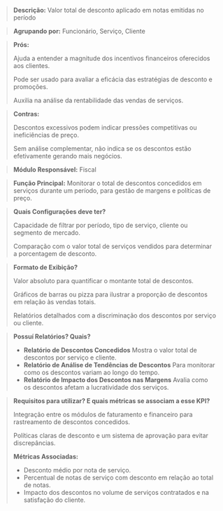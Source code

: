 > **Descrição:** Valor total de desconto aplicado em notas emitidas no período

> **Agrupando por:** Funcionário, Serviço, Cliente

> **Prós:**
> 
> 
> Ajuda a entender a magnitude dos incentivos financeiros oferecidos aos clientes.
> 
> Pode ser usado para avaliar a eficácia das estratégias de desconto e promoções.
> 
> Auxilia na análise da rentabilidade das vendas de serviços.
> 

> **Contras:**
> 
> 
> Descontos excessivos podem indicar pressões competitivas ou ineficiências de preço.
> 
> Sem análise complementar, não indica se os descontos estão efetivamente gerando mais negócios.
> 

> **Módulo Responsável:**
Fiscal
> 

> **Função Principal:**
Monitorar o total de descontos concedidos em serviços durante um período, para gestão de margens e políticas de preço.
> 

> **Quais Configurações deve ter?**
> 
> 
> Capacidade de filtrar por período, tipo de serviço, cliente ou segmento de mercado.
> 
> Comparação com o valor total de serviços vendidos para determinar a porcentagem de desconto.
> 

> **Formato de Exibição?**
> 
> 
> Valor absoluto para quantificar o montante total de descontos.
> 
> Gráficos de barras ou pizza para ilustrar a proporção de descontos em relação às vendas totais.
> 
> Relatórios detalhados com a discriminação dos descontos por serviço ou cliente.
> 

> **Possuí Relatórios? Quais?**
> 
> - **Relatório de Descontos Concedidos**
> Mostra o valor total de descontos por serviço e cliente.
> - **Relatório de Análise de Tendências de Descontos**
> Para monitorar como os descontos variam ao longo do tempo.
> - **Relatório de Impacto dos Descontos nas Margens**
> Avalia como os descontos afetam a lucratividade dos serviços.

> **Requisitos para utilizar? E quais métricas se associam a esse KPI?**
> 
> 
> Integração entre os módulos de faturamento e financeiro para rastreamento de descontos concedidos.
> 
> Políticas claras de desconto e um sistema de aprovação para evitar discrepâncias.
> 
> **Métricas Associadas:**
> 
> - Desconto médio por nota de serviço.
> - Percentual de notas de serviço com desconto em relação ao total de notas.
> - Impacto dos descontos no volume de serviços contratados e na satisfação do cliente.
